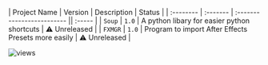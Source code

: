 | Project Name | Version     | Description                | Status |
| :-------- | :------- | :------------------------- || :----- |
| `Soup` | `1.0` | A python libary for easier python shortcuts | ⚠️ Unreleased |
| `FXMGR` | `1.0` | Program to import After Effects Presets more easily | ⚠️ Unreleased |

![views](https://api.visitorbadge.io/api/VisitorHit?user=opiv&countColorcountColor&countColor=%230095FF")
